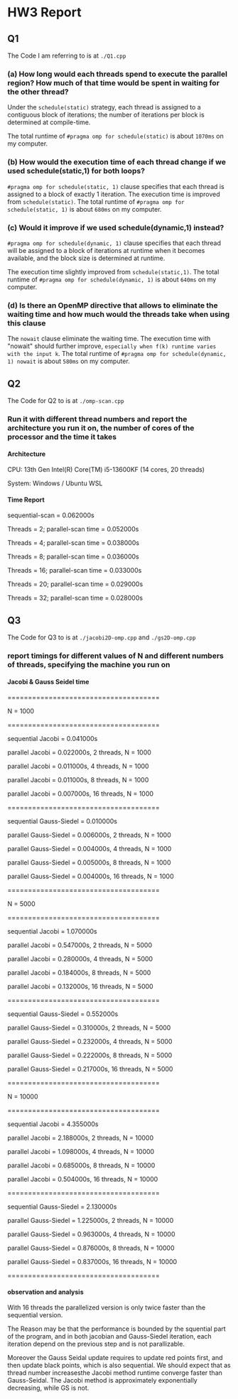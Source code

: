 # HW3 Report

## Q1

The Code I am referring to is at `./Q1.cpp`

### (a) How long would each threads spend to execute the parallel region? How much of that time would be spent in waiting for the other thread?

Under the `schedule(static)` strategy, each thread is assigned to a contiguous block of iterations;
the number of iterations per block is determined at compile-time.

The total runtime of `#pragma omp for schedule(static)` is about `1070ms` on my computer.

### (b) How would the execution time of each thread change if we used schedule(static,1) for both loops?

`#pragma omp for schedule(static, 1)` clause specifies that each thread is assigned to a block of exactly 1 iteration.
The execution time is improved from `schedule(static)`.
The total runtime of `#pragma omp for schedule(static, 1)` is about `680ms` on my computer.

### (c) Would it improve if we used schedule(dynamic,1) instead?

`#pragma omp for schedule(dynamic, 1)` clause specifies that each thread will be assigned to a block of iterations at runtime when it becomes available,
and the block size is determined at runtime.

The execution time slightly improved from `schedule(static,1)`.
The total runtime of `#pragma omp for schedule(dynamic, 1)` is about `640ms` on my computer.

### (d) Is there an OpenMP directive that allows to eliminate the waiting time and how much would the threads take when using this clause

The `nowait` clause eliminate the waiting time.
The execution time with "nowait" should further improve, `especially when f(k) runtime varies with the input k`.
The total runtime of `#pragma omp for schedule(dynamic, 1) nowait` is about `580ms` on my computer.

## Q2

The Code for Q2 to is at `./omp-scan.cpp`

### Run it with different thread numbers and report the architecture you run it on, the number of cores of the processor and the time it takes

#### Architecture

CPU: 13th Gen Intel(R) Core(TM) i5-13600KF (14 cores, 20 threads)

System: Windows / Ubuntu WSL

#### Time Report

sequential-scan = 0.062000s

Threads = 2;
parallel-scan time = 0.052000s

Threads = 4;
parallel-scan time = 0.038000s

Threads = 8;
parallel-scan time = 0.036000s

Threads = 16;
parallel-scan time = 0.033000s

Threads = 20;
parallel-scan time = 0.029000s

Threads = 32;
parallel-scan time = 0.028000s

## Q3

The Code for Q3 to is at `./jacobi2D-omp.cpp` and `./gs2D-omp.cpp`

### report timings for different values of N and different numbers of threads, specifying the machine you run on

#### Jacobi & Gauss Seidel time

=====================================

N = 1000

=====================================

sequential Jacobi = 0.041000s

parallel Jacobi = 0.022000s, 2 threads, N = 1000

parallel Jacobi = 0.011000s, 4 threads, N = 1000

parallel Jacobi = 0.011000s, 8 threads, N = 1000

parallel Jacobi = 0.007000s, 16 threads, N = 1000

=====================================

sequential Gauss-Siedel = 0.010000s

parallel Gauss-Siedel = 0.006000s, 2 threads, N = 1000

parallel Gauss-Siedel = 0.004000s, 4 threads, N = 1000

parallel Gauss-Siedel = 0.005000s, 8 threads, N = 1000

parallel Gauss-Siedel = 0.004000s, 16 threads, N = 1000

=====================================

N = 5000

=====================================

sequential Jacobi = 1.070000s

parallel Jacobi = 0.547000s, 2 threads, N = 5000

parallel Jacobi = 0.280000s, 4 threads, N = 5000

parallel Jacobi = 0.184000s, 8 threads, N = 5000

parallel Jacobi = 0.132000s, 16 threads, N = 5000

=====================================

sequential Gauss-Siedel = 0.552000s

parallel Gauss-Siedel = 0.310000s, 2 threads, N = 5000

parallel Gauss-Siedel = 0.232000s, 4 threads, N = 5000

parallel Gauss-Siedel = 0.222000s, 8 threads, N = 5000

parallel Gauss-Siedel = 0.217000s, 16 threads, N = 5000

=====================================

N = 10000

=====================================

sequential Jacobi = 4.355000s

parallel Jacobi = 2.188000s, 2 threads, N = 10000

parallel Jacobi = 1.098000s, 4 threads, N = 10000

parallel Jacobi = 0.685000s, 8 threads, N = 10000

parallel Jacobi = 0.504000s, 16 threads, N = 10000

=====================================

sequential Gauss-Siedel = 2.130000s

parallel Gauss-Siedel = 1.225000s, 2 threads, N = 10000

parallel Gauss-Siedel = 0.963000s, 4 threads, N = 10000

parallel Gauss-Siedel = 0.876000s, 8 threads, N = 10000

parallel Gauss-Siedel = 0.837000s, 16 threads, N = 10000

=====================================

#### observation and analysis

With 16 threads the parallelized version is only twice faster than the sequential version.

The Reason may be that the performance is bounded by the squential part of the program, and in both jacobian and Gauss-Siedel iteration, each iteration depend on the previous step and is not parallizable.

Moreover the Gauss Seidal update requires to update red points first, and then update black points, which is also sequential. We should expect that as thread number increasesthe Jacobi method runtime converge faster than Gauss-Seidal. The Jacobi method is approximately exponentially decreasing, while GS is not.

